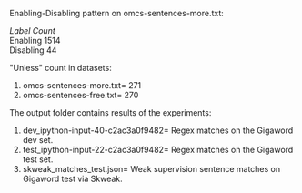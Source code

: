 Enabling-Disabling pattern on omcs-sentences-more.txt:

_Label         Count_  
Enabling      1514  
Disabling      44  

"Unless" count in datasets:
1. omcs-sentences-more.txt= 271
2. omcs-sentences-free.txt= 270

The output folder contains results of the experiments:
1. dev_ipython-input-40-c2ac3a0f9482= Regex matches on the Gigaword dev set.
2. test_ipython-input-22-c2ac3a0f9482= Regex matches on the Gigaword test set.
3. skweak_matches_test.json= Weak supervision sentence matches on Gigaword test via Skweak.
